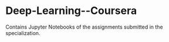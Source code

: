 # Deep-Learning--Coursera
Contains  Jupyter Notebooks of the assignments submitted in the specialization.
